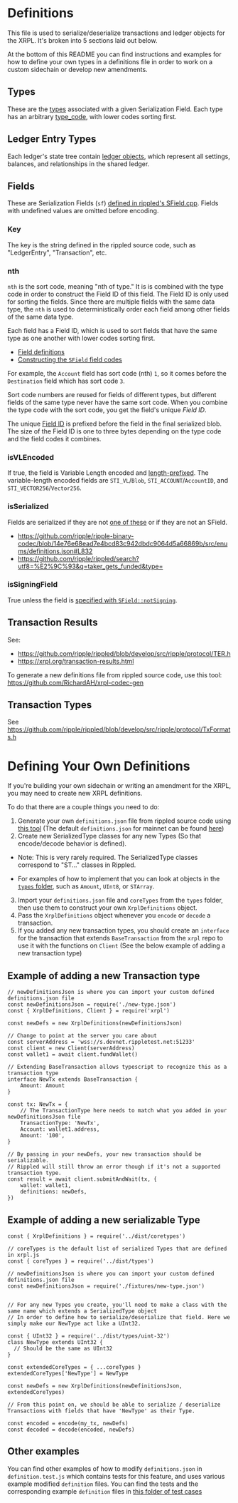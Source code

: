 # Definitions

This file is used to serialize/deserialize transactions and ledger objects for the XRPL. It's broken into 5 sections laid out below.

At the bottom of this README you can find instructions and examples for how to define your own types in a definitions file in order to work on a custom sidechain or develop new amendments.

## Types

These are the [types](https://xrpl.org/serialization.html#type-list) associated with a given Serialization Field. Each type has an arbitrary [type_code](https://xrpl.org/serialization.html#type-codes), with lower codes sorting first.

## Ledger Entry Types

Each ledger's state tree contain [ledger objects](https://xrpl.org/ledger-object-types.html), which represent all settings, balances, and relationships in the shared ledger.

## Fields

These are Serialization Fields (`sf`) [defined in rippled's SField.cpp](https://github.com/ripple/rippled/blob/develop/src/ripple/protocol/impl/SField.cpp). Fields with undefined values are omitted before encoding.

### Key

The key is the string defined in the rippled source code, such as "LedgerEntry", "Transaction", etc.

### nth

`nth` is the sort code, meaning "nth of type." It is is combined with the type code in order to construct the Field ID of this field. The Field ID is only used for sorting the fields. Since there are multiple fields with the same data type, the `nth` is used to deterministically order each field among other fields of the same data type.

Each field has a Field ID, which is used to sort fields that have the same type as one another with lower codes sorting first.

- [Field definitions](https://github.com/ripple/rippled/blob/72e6005f562a8f0818bc94803d222ac9345e1e40/src/ripple/protocol/impl/SField.cpp#L72-L266)
- [Constructing the `SField` field codes](https://github.com/ripple/rippled/blob/eaff9a0e6aec0ad077f118501791c7684debcfd5/src/ripple/protocol/SField.h#L95-L98)

For example, the `Account` field has sort code (nth) `1`, so it comes before the `Destination` field which has sort code `3`.

Sort code numbers are reused for fields of different types, but different fields of the same type never have the same sort code. When you combine the type code with the sort code, you get the field's unique _Field ID_.

The unique [Field ID](https://xrpl.org/serialization.html#field-ids) is prefixed before the field in the final serialized blob. The size of the Field ID is one to three bytes depending on the type code and the field codes it combines.

### isVLEncoded

If true, the field is Variable Length encoded and [length-prefixed](https://xrpl.org/serialization.html#length-prefixing). The variable-length encoded fields are `STI_VL`/`Blob`, `STI_ACCOUNT`/`AccountID`, and `STI_VECTOR256`/`Vector256`.

### isSerialized

Fields are serialized if they are not [one of these](https://github.com/ripple/rippled/blob/eaff9a0e6aec0ad077f118501791c7684debcfd5/src/ripple/protocol/impl/SField.cpp#L71-L78) or if they are not an SField.

- https://github.com/ripple/ripple-binary-codec/blob/14e76e68ead7e4bcd83c942dbdc9064d5a66869b/src/enums/definitions.json#L832
- https://github.com/ripple/rippled/search?utf8=%E2%9C%93&q=taker_gets_funded&type=

### isSigningField

True unless the field is [specified with `SField::notSigning`](https://github.com/ripple/rippled/blob/eaff9a0e6aec0ad077f118501791c7684debcfd5/src/ripple/protocol/impl/SField.cpp#L198).

## Transaction Results

See:

- https://github.com/ripple/rippled/blob/develop/src/ripple/protocol/TER.h
- https://xrpl.org/transaction-results.html

To generate a new definitions file from rippled source code, use this tool: https://github.com/RichardAH/xrpl-codec-gen

## Transaction Types

See https://github.com/ripple/rippled/blob/develop/src/ripple/protocol/TxFormats.h

# Defining Your Own Definitions

If you're building your own sidechain or writing an amendment for the XRPL, you may need to create new XRPL definitions.

To do that there are a couple things you need to do:

1. Generate your own `definitions.json` file from rippled source code using [this tool](https://github.com/RichardAH/xrpl-codec-gen) (The default `definitions.json` for mainnet can be found [here](https://github.com/XRPLF/xrpl.js/blob/main/packages/ripple-binary-codec/src/enums/definitions.json))
2. Create new SerializedType classes for any new Types (So that encode/decode behavior is defined).

- Note: This is very rarely required. The SerializedType classes correspond to "ST..." classes in Rippled.

- For examples of how to implement that you can look at objects in the [`types` folder](../types/), such as `Amount`, `UInt8`, or `STArray`.

3. Import your `definitions.json` file and `coreTypes` from the `types` folder, then use them to construct your own `XrplDefinitions` object.
4. Pass the `XrplDefinitions` object whenever you `encode` or `decode` a transaction.
5. If you added any new transaction types, you should create an `interface` for the transaction that extends `BaseTransaction` from the `xrpl` repo to use it with the functions on `Client` (See the below example of adding a new transaction type)

## Example of adding a new Transaction type

```
// newDefinitionsJson is where you can import your custom defined definitions.json file
const newDefinitionsJson = require('./new-type.json')
const { XrplDefinitions, Client } = require('xrpl')

const newDefs = new XrplDefinitions(newDefinitionsJson)

// Change to point at the server you care about
const serverAddress = 'wss://s.devnet.rippletest.net:51233'
const client = new Client(serverAddress)
const wallet1 = await client.fundWallet()

// Extending BaseTransaction allows typescript to recognize this as a transaction type
interface NewTx extends BaseTransaction {
    Amount: Amount
}

const tx: NewTx = {
    // The TransactionType here needs to match what you added in your newDefinitionsJson file
    TransactionType: 'NewTx',
    Account: wallet1.address,
    Amount: '100',
}

// By passing in your newDefs, your new transaction should be serializable.
// Rippled will still throw an error though if it's not a supported transaction type.
const result = await client.submitAndWait(tx, {
    wallet: wallet1,
    definitions: newDefs,
})
```

## Example of adding a new serializable Type

```
const { XrplDefinitions } = require('../dist/coretypes')

// coreTypes is the default list of serialized Types that are defined in xrpl.js
const { coreTypes } = require('../dist/types')

// newDefinitionsJson is where you can import your custom defined definitions.json file
const newDefinitionsJson = require('./fixtures/new-type.json')


// For any new Types you create, you'll need to make a class with the same name which extends a SerializedType object
// In order to define how to serialize/deserialize that field. Here we simply make our NewType act like a UInt32.

const { UInt32 } = require('../dist/types/uint-32')
class NewType extends UInt32 {
  // Should be the same as UInt32
}

const extendedCoreTypes = { ...coreTypes }
extendedCoreTypes['NewType'] = NewType

const newDefs = new XrplDefinitions(newDefinitionsJson, extendedCoreTypes)

// From this point on, we should be able to serialize / deserialize Transactions with fields that have 'NewType' as their Type.

const encoded = encode(my_tx, newDefs)
const decoded = decode(encoded, newDefs)
```

## Other examples

You can find other examples of how to modify `definitions.json` in `definition.test.js` which contains tests for this feature, and uses various example modified `definition` files. You can find the tests and the corresponding example `definition` files in [this folder of test cases](https://github.com/XRPLF/xrpl.js/tree/main/packages/ripple-binary-codec/test)
